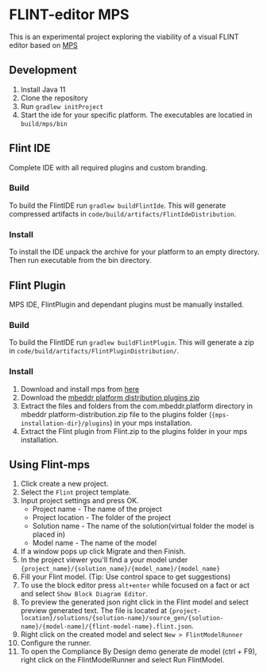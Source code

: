 # FLINT-editor MPS

This is an experimental project exploring the viability of a visual FLINT editor based on [MPS](https://www.jetbrains.com/mps/)
## Development
1. Install Java 11
2. Clone the repository
3. Run `gradlew initProject`
4. Start the ide for your specific platform. The executables are locatied in `build/mps/bin`

## Flint IDE
Complete IDE with all required plugins and custom branding. 
### Build
To build the FlintIDE run `gradlew buildFlintIde`. This will generate compressed artifacts in `code/build/artifacts/FlintIdeDistribution`.

### Install
To install the IDE unpack the archive for your platform to an empty directory.
Then run executable from the bin directory.

## Flint Plugin
MPS IDE, FlintPlugin and dependant plugins must be manually installed. 
### Build
To build the FlintIDE run `gradlew buildFlintPlugin`. This will generate a zip in `code/build/artifacts/FlintPluginDistribution/`.

### Install
1. Download and install mps from [here](https://www.jetbrains.com/mps/download)
2. Download the [mbeddr platform distribution plugins zip](https://projects.itemis.de/nexus/content/repositories/mbeddr/com/mbeddr/platform/2019.3.22227.6f9f955/platform-2019.3.22227.6f9f955.zip)	
3. Extract the files and folders from the com.mbeddr.platform directory in mbeddr platform-distribution.zip file to the plugins folder (`{mps-installation-dir}/plugins`) in your mps installation.
4. Extract the Flint plugin from Flint.zip to the plugins folder in your mps installation.

## Using Flint-mps
1. Click create a new project.
2. Select the `Flint` project template.
3. Input project settings and press OK.
    - Project name - The name of the project
    - Project location - The folder of the project
    - Solution name - The name of the solution(virtual folder the model is placed in)
    - Model name - The name of the model
4. If a window pops up click Migrate and then Finish.
5. In the project viewer you'll find a your model under `{project_name}/{solution_name}/{model_name}/{model_name}`
5. Fill your Flint model. (Tip: Use control space to get suggestions)
6. To use the block editor press `alt+enter` while focused on a fact or act and select `Show Block Diagram Editor`.
7. To preview the generated json right click in the Flint model and select preview generated text. The file is located at `{project-location}/solutions/{solution-name}/source_gen/{solution-name}/{model-name]/{flint-model-name}.flint.json`.
8. Right click on the created model and select `New > FlintModelRunner`
9. Configure the runner.
10. To open the Compliance By Design demo generate de model (ctrl + F9),  right click on the FlintModelRunner and select Run FlintModel.
